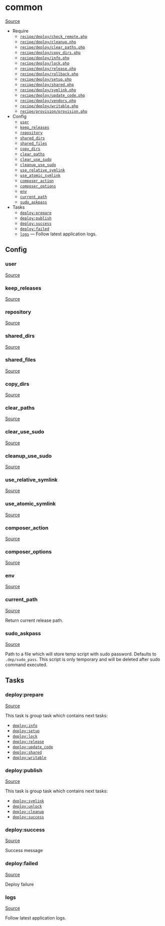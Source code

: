 <!-- DO NOT EDIT THIS FILE! -->
<!-- Instead edit recipe/common.php -->
<!-- Then run bin/docgen -->

# common

[Source](/recipe/common.php)



* Require
  * [`recipe/deploy/check_remote.php`](/docs/recipe/deploy/check_remote.md)
  * [`recipe/deploy/cleanup.php`](/docs/recipe/deploy/cleanup.md)
  * [`recipe/deploy/clear_paths.php`](/docs/recipe/deploy/clear_paths.md)
  * [`recipe/deploy/copy_dirs.php`](/docs/recipe/deploy/copy_dirs.md)
  * [`recipe/deploy/info.php`](/docs/recipe/deploy/info.md)
  * [`recipe/deploy/lock.php`](/docs/recipe/deploy/lock.md)
  * [`recipe/deploy/release.php`](/docs/recipe/deploy/release.md)
  * [`recipe/deploy/rollback.php`](/docs/recipe/deploy/rollback.md)
  * [`recipe/deploy/setup.php`](/docs/recipe/deploy/setup.md)
  * [`recipe/deploy/shared.php`](/docs/recipe/deploy/shared.md)
  * [`recipe/deploy/symlink.php`](/docs/recipe/deploy/symlink.md)
  * [`recipe/deploy/update_code.php`](/docs/recipe/deploy/update_code.md)
  * [`recipe/deploy/vendors.php`](/docs/recipe/deploy/vendors.md)
  * [`recipe/deploy/writable.php`](/docs/recipe/deploy/writable.md)
  * [`recipe/provision/provision.php`](/docs/recipe/provision/provision.md)
* Config
  * [`user`](#user)
  * [`keep_releases`](#keep_releases)
  * [`repository`](#repository)
  * [`shared_dirs`](#shared_dirs)
  * [`shared_files`](#shared_files)
  * [`copy_dirs`](#copy_dirs)
  * [`clear_paths`](#clear_paths)
  * [`clear_use_sudo`](#clear_use_sudo)
  * [`cleanup_use_sudo`](#cleanup_use_sudo)
  * [`use_relative_symlink`](#use_relative_symlink)
  * [`use_atomic_symlink`](#use_atomic_symlink)
  * [`composer_action`](#composer_action)
  * [`composer_options`](#composer_options)
  * [`env`](#env)
  * [`current_path`](#current_path)
  * [`sudo_askpass`](#sudo_askpass)
* Tasks
  * [`deploy:prepare`](#deployprepare)
  * [`deploy:publish`](#deploypublish)
  * [`deploy:success`](#deploysuccess)
  * [`deploy:failed`](#deployfailed)
  * [`logs`](#logs) — Follow latest application logs.

## Config
### user
[Source](/recipe/common.php#L29)



### keep_releases
[Source](/recipe/common.php#L49)



### repository
[Source](/recipe/common.php#L51)



### shared_dirs
[Source](/recipe/common.php#L53)



### shared_files
[Source](/recipe/common.php#L54)



### copy_dirs
[Source](/recipe/common.php#L56)



### clear_paths
[Source](/recipe/common.php#L58)



### clear_use_sudo
[Source](/recipe/common.php#L59)



### cleanup_use_sudo
[Source](/recipe/common.php#L61)



### use_relative_symlink
[Source](/recipe/common.php#L63)



### use_atomic_symlink
[Source](/recipe/common.php#L66)



### composer_action
[Source](/recipe/common.php#L70)



### composer_options
[Source](/recipe/common.php#L71)



### env
[Source](/recipe/common.php#L73)



### current_path
[Source](/recipe/common.php#L78)

Return current release path.

### sudo_askpass
[Source](/recipe/common.php#L115)

Path to a file which will store temp script with sudo password.
Defaults to `.dep/sudo_pass`. This script is only temporary and will be deleted after
sudo command executed.


## Tasks
### deploy:prepare
[Source](/recipe/common.php#L131)



This task is group task which contains next tasks:
* [`deploy:info`](/docs/recipe/deploy/info.md#deployinfo)
* [`deploy:setup`](/docs/recipe/deploy/setup.md#deploysetup)
* [`deploy:lock`](/docs/recipe/deploy/lock.md#deploylock)
* [`deploy:release`](/docs/recipe/deploy/release.md#deployrelease)
* [`deploy:update_code`](/docs/recipe/deploy/update_code.md#deployupdate_code)
* [`deploy:shared`](/docs/recipe/deploy/shared.md#deployshared)
* [`deploy:writable`](/docs/recipe/deploy/writable.md#deploywritable)


### deploy:publish
[Source](/recipe/common.php#L141)



This task is group task which contains next tasks:
* [`deploy:symlink`](/docs/recipe/deploy/symlink.md#deploysymlink)
* [`deploy:unlock`](/docs/recipe/deploy/lock.md#deployunlock)
* [`deploy:cleanup`](/docs/recipe/deploy/cleanup.md#deploycleanup)
* [`deploy:success`](/docs/recipe/common.md#deploysuccess)


### deploy:success
[Source](/recipe/common.php#L151)

Success message

### deploy:failed
[Source](/recipe/common.php#L161)

Deploy failure

### logs
[Source](/recipe/common.php#L170)

Follow latest application logs.

